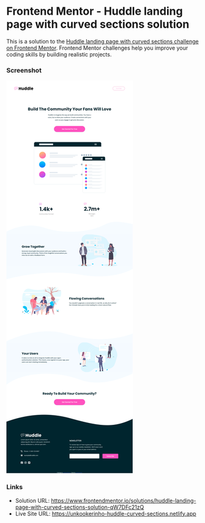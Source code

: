 # Frontend Mentor - Huddle landing page with curved sections solution

This is a solution to the [Huddle landing page with curved sections challenge on Frontend Mentor](https://www.frontendmentor.io/challenges/huddle-landing-page-with-curved-sections-5ca5ecd01e82137ec91a50f2). Frontend Mentor challenges help you improve your coding skills by building realistic projects.

### Screenshot

<img src="images/screenshot.png" >

### Links

- Solution URL: https://www.frontendmentor.io/solutions/huddle-landing-page-with-curved-sections-solution-qW7DFc21zQ
- Live Site URL: https://unkookerinho-huddle-curved-sections.netlify.app
